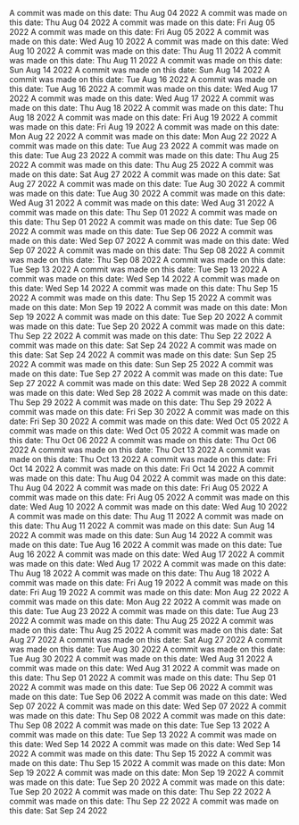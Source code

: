 A commit was made on this date: Thu Aug 04 2022
A commit was made on this date: Thu Aug 04 2022
A commit was made on this date: Fri Aug 05 2022
A commit was made on this date: Fri Aug 05 2022
A commit was made on this date: Wed Aug 10 2022
A commit was made on this date: Wed Aug 10 2022
A commit was made on this date: Thu Aug 11 2022
A commit was made on this date: Thu Aug 11 2022
A commit was made on this date: Sun Aug 14 2022
A commit was made on this date: Sun Aug 14 2022
A commit was made on this date: Tue Aug 16 2022
A commit was made on this date: Tue Aug 16 2022
A commit was made on this date: Wed Aug 17 2022
A commit was made on this date: Wed Aug 17 2022
A commit was made on this date: Thu Aug 18 2022
A commit was made on this date: Thu Aug 18 2022
A commit was made on this date: Fri Aug 19 2022
A commit was made on this date: Fri Aug 19 2022
A commit was made on this date: Mon Aug 22 2022
A commit was made on this date: Mon Aug 22 2022
A commit was made on this date: Tue Aug 23 2022
A commit was made on this date: Tue Aug 23 2022
A commit was made on this date: Thu Aug 25 2022
A commit was made on this date: Thu Aug 25 2022
A commit was made on this date: Sat Aug 27 2022
A commit was made on this date: Sat Aug 27 2022
A commit was made on this date: Tue Aug 30 2022
A commit was made on this date: Tue Aug 30 2022
A commit was made on this date: Wed Aug 31 2022
A commit was made on this date: Wed Aug 31 2022
A commit was made on this date: Thu Sep 01 2022
A commit was made on this date: Thu Sep 01 2022
A commit was made on this date: Tue Sep 06 2022
A commit was made on this date: Tue Sep 06 2022
A commit was made on this date: Wed Sep 07 2022
A commit was made on this date: Wed Sep 07 2022
A commit was made on this date: Thu Sep 08 2022
A commit was made on this date: Thu Sep 08 2022
A commit was made on this date: Tue Sep 13 2022
A commit was made on this date: Tue Sep 13 2022
A commit was made on this date: Wed Sep 14 2022
A commit was made on this date: Wed Sep 14 2022
A commit was made on this date: Thu Sep 15 2022
A commit was made on this date: Thu Sep 15 2022
A commit was made on this date: Mon Sep 19 2022
A commit was made on this date: Mon Sep 19 2022
A commit was made on this date: Tue Sep 20 2022
A commit was made on this date: Tue Sep 20 2022
A commit was made on this date: Thu Sep 22 2022
A commit was made on this date: Thu Sep 22 2022
A commit was made on this date: Sat Sep 24 2022
A commit was made on this date: Sat Sep 24 2022
A commit was made on this date: Sun Sep 25 2022
A commit was made on this date: Sun Sep 25 2022
A commit was made on this date: Tue Sep 27 2022
A commit was made on this date: Tue Sep 27 2022
A commit was made on this date: Wed Sep 28 2022
A commit was made on this date: Wed Sep 28 2022
A commit was made on this date: Thu Sep 29 2022
A commit was made on this date: Thu Sep 29 2022
A commit was made on this date: Fri Sep 30 2022
A commit was made on this date: Fri Sep 30 2022
A commit was made on this date: Wed Oct 05 2022
A commit was made on this date: Wed Oct 05 2022
A commit was made on this date: Thu Oct 06 2022
A commit was made on this date: Thu Oct 06 2022
A commit was made on this date: Thu Oct 13 2022
A commit was made on this date: Thu Oct 13 2022
A commit was made on this date: Fri Oct 14 2022
A commit was made on this date: Fri Oct 14 2022
A commit was made on this date: Thu Aug 04 2022
A commit was made on this date: Thu Aug 04 2022
A commit was made on this date: Fri Aug 05 2022
A commit was made on this date: Fri Aug 05 2022
A commit was made on this date: Wed Aug 10 2022
A commit was made on this date: Wed Aug 10 2022
A commit was made on this date: Thu Aug 11 2022
A commit was made on this date: Thu Aug 11 2022
A commit was made on this date: Sun Aug 14 2022
A commit was made on this date: Sun Aug 14 2022
A commit was made on this date: Tue Aug 16 2022
A commit was made on this date: Tue Aug 16 2022
A commit was made on this date: Wed Aug 17 2022
A commit was made on this date: Wed Aug 17 2022
A commit was made on this date: Thu Aug 18 2022
A commit was made on this date: Thu Aug 18 2022
A commit was made on this date: Fri Aug 19 2022
A commit was made on this date: Fri Aug 19 2022
A commit was made on this date: Mon Aug 22 2022
A commit was made on this date: Mon Aug 22 2022
A commit was made on this date: Tue Aug 23 2022
A commit was made on this date: Tue Aug 23 2022
A commit was made on this date: Thu Aug 25 2022
A commit was made on this date: Thu Aug 25 2022
A commit was made on this date: Sat Aug 27 2022
A commit was made on this date: Sat Aug 27 2022
A commit was made on this date: Tue Aug 30 2022
A commit was made on this date: Tue Aug 30 2022
A commit was made on this date: Wed Aug 31 2022
A commit was made on this date: Wed Aug 31 2022
A commit was made on this date: Thu Sep 01 2022
A commit was made on this date: Thu Sep 01 2022
A commit was made on this date: Tue Sep 06 2022
A commit was made on this date: Tue Sep 06 2022
A commit was made on this date: Wed Sep 07 2022
A commit was made on this date: Wed Sep 07 2022
A commit was made on this date: Thu Sep 08 2022
A commit was made on this date: Thu Sep 08 2022
A commit was made on this date: Tue Sep 13 2022
A commit was made on this date: Tue Sep 13 2022
A commit was made on this date: Wed Sep 14 2022
A commit was made on this date: Wed Sep 14 2022
A commit was made on this date: Thu Sep 15 2022
A commit was made on this date: Thu Sep 15 2022
A commit was made on this date: Mon Sep 19 2022
A commit was made on this date: Mon Sep 19 2022
A commit was made on this date: Tue Sep 20 2022
A commit was made on this date: Tue Sep 20 2022
A commit was made on this date: Thu Sep 22 2022
A commit was made on this date: Thu Sep 22 2022
A commit was made on this date: Sat Sep 24 2022
